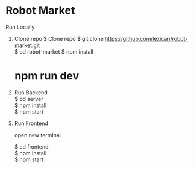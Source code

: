 # Robot Market

Run Locally

1. Clone repo
    $ Clone repo $ git clone https://github.com/lexican/robot-market.git <br>
    $ cd robot-market
    $ npm install
    # npm run dev

2. Run Backend <br>
    $ cd server <br>
    $ npm install <br>
    $ npm start

3. Run Frontend <br>

    open new terminal <br>
    
    $ cd frontend <br>
    $ npm install<br>
    $ npm start
